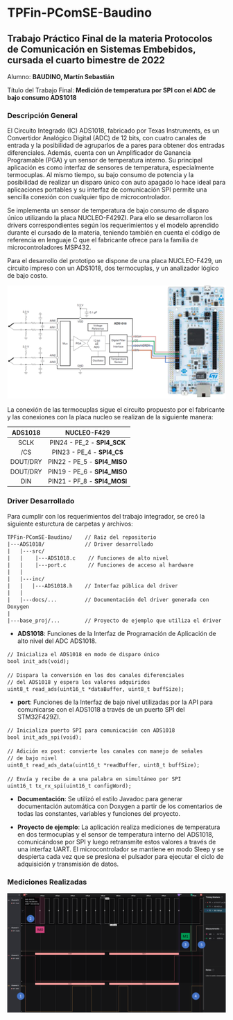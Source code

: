 # TPFin-PComSE-Baudino

## Trabajo Práctico Final de la materia **Protocolos de Comunicación en Sistemas Embebidos**, cursada el cuarto bimestre de 2022

Alumno: **BAUDINO, Martín Sebastián**

Título del Trabajo Final: **Medición de temperatura por SPI con el ADC de bajo consumo ADS1018**


### Descripción General

El Circuito Integrado (IC) ADS1018, fabricado por Texas Instruments, es un Convertidor Analógico Digital (ADC) de 12 bits, con cuatro canales de entrada y la posibilidad de agruparlos de a pares para obtener dos entradas diferenciales. Además, cuenta con un Amplificador de Ganancia Programable (PGA) y un sensor de temperatura interno. Su principal aplicación es como interfaz de sensores de temperatura, especialmente termocuplas. Al mismo tiempo, su bajo consumo de potencia y la posibilidad de realizar un disparo único con auto apagado lo hace ideal para aplicaciones portables y su interfaz de comunicación SPI permite una sencilla conexión con cualquier tipo de microcontrolador.

Se implementa un sensor de temperatura de bajo consumo de disparo único utilizando la placa NUCLEO-F429ZI. Para ello se desarrollaron los drivers correspondientes según los requerimientos y el modelo aprendido durante el cursado de la materia, teniendo también en cuenta el código de referencia en lenguaje C que el fabricante ofrece para la familia de microcontroladores MSP432.
 
Para el desarrollo del prototipo se dispone de una placa NUCLEO-F429, un circuito impreso con un ADS1018, dos termocuplas, y un analizador lógico de bajo costo.

![Conexión de Termocuplas con ADS1018 ©Texas Instruments](01_Thermocouple_Setup_Edit.png)

La conexión de las termocuplas sigue el circuito propuesto por el fabricante y las conexiones con la placa nucleo se realizan de la siguiente manera:

| **ADS1018**  | **NUCLEO-F429**              |
|:------------:|:----------------------------:|
| SCLK         | PIN24 - PE_2 - **SPI4_SCK**  |
| /CS          | PIN23 - PE_4 - **SPI4_CS**   |
| DOUT/DRY     | PIN22 - PE_5 - **SPI4_MISO** | 
| DOUT/DRY     | PIN19 - PE_6 - **SPI4_MISO** |
| DIN          | PIN21 - PF_8 - **SPI4_MOSI** |

### Driver Desarrollado

Para cumplir con los requerimientos del trabajo integrador, se creó la siguiente esturctura de carpetas y archivos:

```
TPFin-PComSE-Baudino/    // Raiz del repositorio
|---ADS1018/             // Driver desarrollado
|   |---src/
|   |    |---ADS1018.c    // Funciones de alto nivel
|   |    |---port.c       // Funciones de acceso al hardware
|   |
|   |---inc/
|   |   |---ADS1018.h    // Interfaz pública del driver
|   |
|   |---docs/...         // Documentación del driver generada con Doxygen
|
|---base_proj/...        // Proyecto de ejemplo que utiliza el driver
```

* **ADS1018**: Funciones de la Interfaz de Programación de Aplicación de alto nivel del ADC ADS1018. 

```
// Inicializa el ADS1018 en modo de disparo único
bool init_ads(void);

// Dispara la conversión en los dos canales diferenciales
// del ADS1018 y espera los valores adquiridos
uint8_t read_ads(uint16_t *dataBuffer, uint8_t buffSize);
```

* **port**: Funciones de la Interfaz de bajo nivel utilizadas por la API para comunicarse con el ADS1018 a través de un puerto SPI del STM32F429ZI.
```
// Inicializa puerto SPI para comunicación con ADS1018
bool init_ads_spi(void);

// Adición ex post: convierte los canales con manejo de señales 
// de bajo nivel
uint8_t read_ads_data(uint16_t *readBuffer, uint8_t buffSize);

// Envía y recibe de a una palabra en simultáneo por SPI
uint16_t tx_rx_spi(uint16_t configWord);
```

* **Documentación**: Se utilizó el estilo Javadoc para generar documentación automática con Doxygen a partir de los comentarios de todas las constantes, variables y funciones del proyecto.

* **Proyecto de ejemplo**: La aplicación realiza mediciones de temperatura en dos termocuplas y el sensor de temperatura interno del ADS1018, comunicándose por SPI y luego retransmite estos valores a través de una interfaz UART. El microcontrolador se mantiene en modo Sleep y se despierta cada vez que se presiona el pulsador para ejecutar el ciclo de adquisición y transmisión de datos. 


### Mediciones Realizadas


![Captura de medición del sensor interno de temperatura del ADS1018](02_SPI_Read_Edit.png)



